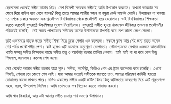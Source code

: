 ছেলেবেলা থেকেই সঙ্গীত আমার প্রিয়। দেশ বিদেশী সবরকম সঙ্গীতই আমি উপভোগ করতাম। কখনো ভাবতাম সব ফেলে দিয়ে বাউল হয়ে গেলে হয়না? কিন্তু তাতে আমার আত্মীয় স্বজন বা বন্ধুরা কেউ সমর্থন দেয়নি। উপায়ন্তর না থাকায় ৭০ দশকে ঢাকার অন্যতম এক প্রকৌশল বিশ্ববিদ্যালয় থেকে প্রকৌশলী হয়ে বেরোলাম। ওই বিশ্ববিদ্যালয়ে শিক্ষকতা করতে করতেই যুক্তরাষ্ট্রে উচ্চশিক্ষার সুযোগ নিয়েছিলাম। যুক্তরাষ্ট্রে সঙ্গীত হৃদয়ে থাকলেও জীবিকার তাড়নায় প্রকৌশলীর পরিচয়েই চলেছি। সেই সময়ে পাশ্চাত্যের সঙ্গীতের অনেক উপাদানকে উপলব্ধি করে বেশ ভালো লেগে গেলো।

তাই একসময়ে স্নাতক স্তরের সঙ্গীত শিক্ষা নিতে ঢুকে গেলাম এক কলেজে। সকালে ক্লাস আর সেই জন্য রাতে অনেক দেরি পর্যন্ত প্রকৌশলীর পেশা। কষ্ট হলেও এটি আমাকে অনুপ্রেরণা যোগাতো। সৌভাগ্যক্রমে সেখানে একজন আন্তর্জাতিক খ্যাতি সম্পন্ন সঙ্গীত শিক্ষকের কাছে সঙ্গীত তত্ত্ব ও অর্কেস্ট্রা রচনার তালিম পেলাম। হাটি হাটি পা পা করে বেশ কিছু শিখলাম, জানলাম। কলেজ শেষ হলো।

সেই থেকেই আমার সঙ্গীত রচনার যাত্ৰা শুরু। সঙ্গীত, অর্কেস্ট্রা, ভিডিও গেম এর ট্র্যাক কম্পোজ করে চলেছি। এখনো শিখছি, শেখার তো কোনো শেষ নাই। যারা আমার মতোই সঙ্গীতকে জানতে চাও, আমার পরিভ্রমণ কাহিনী হয়তো তোমাদের কাজে লাখতে পারে। যদিও একালের সঙ্গীত একটি জটিল বিষয় কিন্তু জটিলতার আবরণের নিচে এটি প্রকৃতপক্ষে সহজ, সরল, উপভোগ্য জিনিস। আমি তোমাদের সব বিশ্লেষন করতে সাহায্য করবো। 

আমি খান কিবরিয়া, আর এটা আমার সঙ্গীত রচনার পথ ভ্রমণের উপাখ্যান।